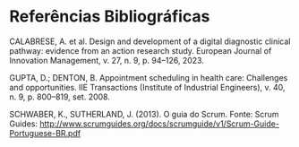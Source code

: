 # Referências Bibliográficas

CALABRESE, A. et al. Design and development of a digital diagnostic clinical pathway: evidence from an action research study. European Journal of Innovation Management, v. 27, n. 9, p. 94–126, 2023.
 
GUPTA, D.; DENTON, B. Appointment scheduling in health care: Challenges and opportunities. IIE Transactions (Institute of Industrial Engineers), v. 40, n. 9, p. 800–819, set. 2008. 

SCHWABER, K., SUTHERLAND, J. (2013). O guia do Scrum. Fonte: Scrum Guides:
http://www.scrumguides.org/docs/scrumguide/v1/Scrum-Guide-Portuguese-BR.pdf



